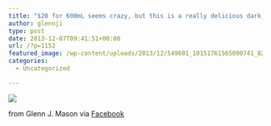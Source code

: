 ```yaml
---
title: "$20 for 600mL seems crazy, but this is a really delicious dark: xhocolate, roasted xhestnuts. And half way through & my lips are tingling!!"
author: glennji
type: post
date: 2013-12-07T09:41:51+00:00
url: /?p=1152
featured_image: /wp-content/uploads/2013/12/549601_10151761565090741_824560151_n.jpg
categories:
  - Uncategorized

---
```

<div>
  <img src='/wp-content/uploads/2013/12/549601_10151761565090741_824560151_n.jpg' style='max-width:600px;' /></p> 
  
  <div>
    from Glenn J. Mason via <a href="https://www.facebook.com/photo.php?fbid=10151761565090741&#038;set=a.10151044406245741.427407.551785740&#038;type=1">Facebook</a>
  </div>
</div>
